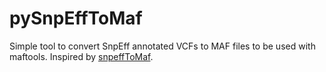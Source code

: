 # pySnpEffToMaf
Simple tool to convert SnpEff annotated VCFs to MAF files to be used with maftools. Inspired by [snpeffToMaf](https://github.com/tsy19900929/snpeffToMaf).
